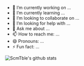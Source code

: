 
- 🔭 I’m currently working on ...
- 🌱 I’m currently learning ...
- 👯 I’m looking to collaborate on ...
- 🤔 I’m looking for help with ...
- 💬 Ask me about ...
- 📫 How to reach me: ...
- 😄 Pronouns: ...
- ⚡ Fun fact: ...

<img align="center" src="https://github-readme-stats.vercel.app/api?username=ScmTble&show_icons=true&icon_color=0366d6&bg_color=ffffff&count_private=true&hide=prs" alt="ScmTble's github stats"/>
